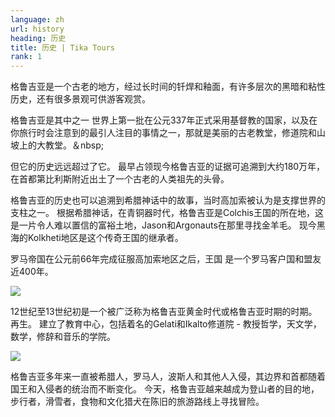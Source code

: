 ```yaml
---
language: zh
url: history
heading: 历史
title: 历史 | Tika Tours
rank: 1
---
```

<div class="row content-row"><!-- 1542 (1)-->
<div class="col-12 col-sm-6 col-md-6"><!-- 2072 -->

格鲁吉亚是一个古老的地方，经过长时间的钎焊和釉面，有许多层次的黑暗和粘性历史，还有很多景观可供游客观赏。

格鲁吉亚是其中之一 世界上第一批在公元337年正式采用基督教的国家，以及在你旅行时会注意到的最引人注目的事情之一，那就是美丽的古老教堂，修道院和山坡上的大教堂。＆nbsp;

但它的历史远远超过了它。 最早占领现今格鲁吉亚的证据可追溯到大约180万年，在首都第比利斯附近出土了一个古老的人类祖先的头骨。

</div>

<div class="col-12 col-sm-6 col-md-6"><!-- 2073 -->

格鲁吉亚的历史也可以追溯到希腊神话中的故事，当时高加索被认为是支撑世界的支柱之一。 根据希腊神话，在青铜器时代，格鲁吉亚是Colchis王国的所在地，这是一片令人难以置信的富裕土地，Jason和Argonauts在那里寻找金羊毛。
现今黑海的Kolkheti地区是这个传奇王国的继承者。

罗马帝国在公元前66年完成征服高加索地区之后，王国 是一个罗马客户国和盟友近400年。

</div>

</div>

<div class="row content-row"><!-- 1543 (2)-->
<div class="col-12 col-sm-6 col-md-6"><!-- 2074 -->

![](/library/content/img16.jpg)

12世纪至13世纪初是一个被广泛称为格鲁吉亚黄金时代或格鲁吉亚时期的时期。 再生。 建立了教育中心，包括着名的Gelati和Ikalto修道院 \- 教授哲学，天文学，数学，修辞和音乐的学院。

</div>

<div class="col-12 col-sm-6 col-md-6"><!-- 2075 -->

![](/library/content/img15.jpg)

格鲁吉亚多年来一直被希腊人，罗马人，波斯人和其他人入侵，其边界和首都随着国王和入侵者的统治而不断变化。
今天，格鲁吉亚越来越成为登山者的目的地， 步行者，滑雪者，食物和文化猎犬在陈旧的旅游路线上寻找冒险。

</div>

</div>
